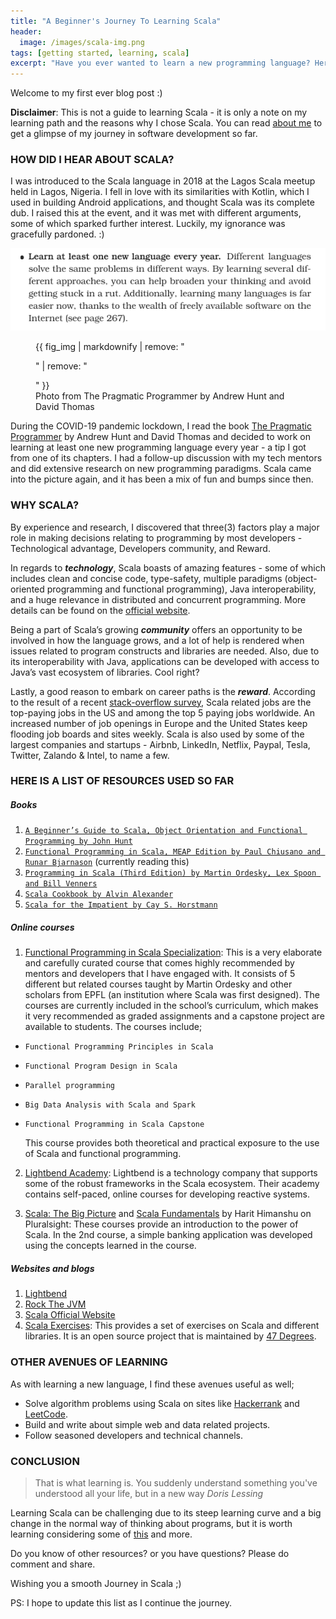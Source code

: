 ```yaml
---
title: "A Beginner's Journey To Learning Scala"
header: 
  image: /images/scala-img.png
tags: [getting started, learning, scala]
excerpt: "Have you ever wanted to learn a new programming language? Here is a note on my learning path and the reasons why I chose Scala."
---
```


Welcome to my first ever blog post :)

**Disclaimer**: This is not a guide to learning Scala - it is only a note on my learning path and the reasons why I chose Scala.
You can read [about me](/about/) to get a glimpse of my journey in software development so far.

### HOW DID I HEAR ABOUT SCALA?
I was introduced to the Scala language in 2018 at the Lagos Scala meetup held in Lagos, Nigeria. I fell in love with its similarities with Kotlin, which I used in building Android applications, and thought Scala was its complete dub. I raised this at the event, and it was met with different arguments, some of which sparked further interest. Luckily, my ignorance was gracefully pardoned. :)

![Photo from The Pragmatic Programmer by Andrew Hunt and David Thomas](/images/pragmatic_programmer-citation.png)
<figure>
  {{ fig_img | markdownify | remove: "<p>" | remove: "</p>" }}
  <figcaption>Photo from The Pragmatic Programmer by Andrew Hunt and David Thomas</figcaption>
</figure>

During the COVID-19 pandemic lockdown, I read the book [The Pragmatic Programmer](https://www.amazon.com/Pragmatic-Programmer-Journeyman-Master/dp/020161622X) by Andrew Hunt and David Thomas and decided to work on learning at least one new programming language every year - a tip I got from one of its chapters. I had a follow-up discussion with my tech mentors and did extensive research on new programming paradigms. Scala came into the picture again, and it has been a mix of fun and bumps since then.

### WHY SCALA?
By experience and research, I discovered that three(3) factors play a major role in making decisions relating to programming by most developers - Technological advantage, Developers community, and Reward.

In regards to ***technology***, Scala boasts of amazing features - some of which includes clean and concise code, type-safety, multiple paradigms (object-oriented programming and functional
programming), Java interoperability, and a huge relevance in distributed and concurrent programming.
More details can be found on the [official website](https://www.scala-lang.org/).

Being a part of Scala’s growing ***community*** offers an opportunity to be involved in how the language grows, and a lot of help is rendered when issues related to program constructs and libraries are needed. Also, due to its interoperability with Java, applications can be developed with access to Java’s vast ecosystem of libraries. Cool right?

Lastly, a good reason to embark on career paths is the ***reward***. According to the result of a recent [stack-overflow survey](https://insights.stackoverflow.com/survey/2019#top-paying-technologies), Scala related jobs are the top-paying jobs in the US and among the top 5 paying jobs worldwide. An increased number of job openings in Europe and the United States keep flooding job boards and sites weekly. Scala is also used by some of the largest companies and startups - Airbnb, LinkedIn, Netflix, Paypal, Tesla, Twitter, Zalando & Intel, to name a few.


### HERE IS A LIST OF RESOURCES USED SO FAR
##### Books
1. [`A Beginner’s Guide to Scala, Object Orientation and Functional Programming by John Hunt`](https://link.springer.com/book/10.1007/978-3-319-06776-6)
2. [`Functional Programming in Scala, MEAP Edition by Paul Chiusano and Runar Bjarnason`](https://www.manning.com/books/functional-programming-in-scala) (currently reading this)
3. [`Programming in Scala (Third Edition) by Martin Ordesky, Lex Spoon and Bill Venners`](https://booksites.artima.com/programming_in_scala_3ed)
4. [`Scala Cookbook by Alvin Alexander`](https://www.oreilly.com/library/view/scala-cookbook/9781449340292/)
5. [`Scala for the Impatient by Cay S. Horstmann`](https://www.oreilly.com/library/view/scala-for-the/9780132761772/)


##### Online courses
1. [Functional Programming in Scala Specialization](https://www.coursera.org/specializations/scala?):
This is a very elaborate and carefully curated course that comes highly recommended by mentors and developers that I have engaged with. It consists of 5 different but related courses taught by Martin Ordesky and other scholars from EPFL (an institution where Scala was first designed). The courses are currently included in the school’s curriculum, which makes it very recommended as graded assignments and a capstone project are available to students. The courses include;
* `Functional Programming Principles in Scala`
* `Functional Program Design in Scala`
* `Parallel programming`
* `Big Data Analysis with Scala and Spark`
* `Functional Programming in Scala Capstone`

    This course provides both theoretical and practical exposure to the use of Scala and functional programming.

2. [Lightbend Academy](https://www.lightbend.com/academy/): Lightbend is a technology company that supports some of the robust frameworks in the Scala ecosystem. Their academy contains self-paced, online courses for developing reactive systems.

3. [Scala: The Big Picture](https://www.pluralsight.com/courses/scala-big-picture) and [Scala Fundamentals](https://www.pluralsight.com/courses/scala-fundamentals) by Harit Himanshu on Pluralsight: These courses provide an introduction to the power of Scala. In the 2nd course, a simple banking application was developed using the concepts learned in the course.


##### Websites and blogs
1. [Lightbend](https://www.lightbend.com)
2. [Rock The JVM](https://rockthejvm.com/)
3. [Scala Official Website](https://www.scala-lang.org/)
4. [Scala Exercises](https://scala-exercises.org/): This provides a set of exercises on Scala and different libraries. It is an open source project that is maintained by [47 Degrees](http://www.47deg.com/).


### OTHER AVENUES OF LEARNING
As with learning a new language, I find these avenues useful as well;
* Solve algorithm problems using Scala on sites like [Hackerrank](https://www.hackerrank.com/dashboard) and [LeetCode](https://leetcode.com/problemset/all/).
* Build and write about simple web and data related projects.
* Follow seasoned developers and technical channels.


### CONCLUSION
> That is what learning is. You suddenly understand something you've understood all your life, but in a new way <cite>Doris Lessing</cite>

Learning Scala can be challenging due to its steep learning curve and a big change in the normal way of thinking about programs, but it is worth learning considering some of [this](/a-beginners-journey-to-learning-scala/#why-scala) and more.

Do you know of other resources? or you have questions? Please do comment and share.

Wishing you a smooth Journey in Scala ;)

PS: I hope to update this list as I continue the journey.